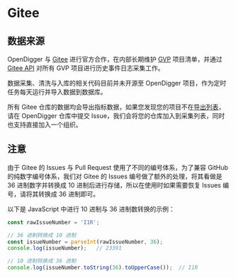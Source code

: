 # Gitee

## 数据来源

OpenDigger 与 [Gitee](https://gitee.com/) 进行官方合作，在内部长期维护 [GVP](https://gitee.com/gvp) 项目清单，并通过 [Gitee API](https://gitee.com/api/v5/swagger#/getV5ReposOwnerRepoEvents) 对所有 GVP 项目进行历史事件日志采集工作。

数据采集、清洗与入库的相关代码目前并未开源至 OpenDigger 项目，作为定时任务每天运行并导入数据到数据库。

所有 Gitee 仓库的数据均会导出指标数据，如果您发现您的项目不在[导出列表](../metrics/metrics-usage-guide#导出范围)，请在 OpenDigger 仓库中提交 Issue，我们会将您的仓库加入到采集列表，同时也支持直接加入一个组织。

## 注意

由于 Gitee 的 Issues 与 Pull Request 使用了不同的编号体系，为了兼容 GitHub 的纯数字编号体系，我们对 Gitee 的 Issues 编号做了额外的处理，将其看做是 36 进制数字并转换成 10 进制后进行存储，所以在使用时如果需要恢复 Issues 编号，请将其转换成 36 进制即可。

以下是 JavaScript 中进行 10 进制与 36 进制数转换的示例：

```JavaScript
const rawIssueNumber = 'I1R';

// 36 进制转换成 10 进制
const issueNumber = parseInt(rawIssueNumber, 36);
console.log(issueNumber);   // 23391

// 10 进制转换成 36 进制
console.log(issueNumber.toString(36).toUpperCase());  // I1R
```
